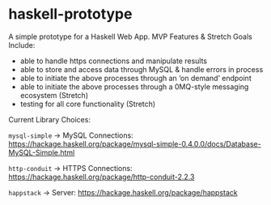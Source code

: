 # haskell-prototype

A simple prototype for a Haskell Web App. MVP Features & Stretch Goals Include:

- able to handle https connections and manipulate results
- able to store and access data through MySQL & handle errors in process
- able to initiate the above processes through an ‘on demand’ endpoint
- able to initiate the above processes through a 0MQ-style messaging ecosystem (Stretch)
- testing for all core functionality (Stretch)

Current Library Choices:

`mysql-simple` -> MySQL Connections:
https://hackage.haskell.org/package/mysql-simple-0.4.0.0/docs/Database-MySQL-Simple.html

`http-conduit` -> HTTPS Connections:
https://hackage.haskell.org/package/http-conduit-2.2.3

`happstack` -> Server:
https://hackage.haskell.org/package/happstack
